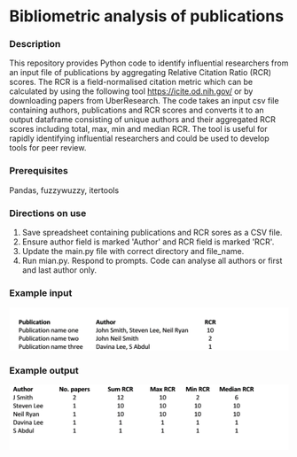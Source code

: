 # Bibliometric analysis of publications

### Description 
This repository provides Python code to identify influential researchers from an input file of publications by aggregating Relative Citation Ratio (RCR) scores. The RCR is a field-normalised citation metric which can be calculated by using the following tool https://icite.od.nih.gov/ or by downloading papers from UberResearch. The code takes an input csv file containing authors, publications and RCR scores and converts it to an output dataframe consisting of unique authors and their aggregated RCR scores including total, max, min and median RCR. The tool is useful for rapidly identifying influential researchers and could be used to develop tools for peer review.

### Prerequisites
Pandas, fuzzywuzzy, itertools

### Directions on use
1) Save spreadsheet containing publications and RCR sores as a CSV file.
2) Ensure author field is marked 'Author' and RCR field is marked 'RCR'.
3) Update the main.py file with correct directory and file_name.
4) Run mian.py. Respond to prompts. Code can analyse all authors or first and last author only.

### Example input
![Alt text](./Fig_1.png?raw=true "Example Output")

### Example output
![Alt text](./Fig_2.png?raw=true "Example Output")

